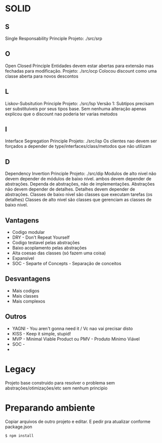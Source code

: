 #




# SOLID

## S
Single Responsability Principle
Projeto: ./src/srp

## O
Open Closed Principle
Entidades devem estar abertas para extensão mas fechadas para modificação.
Projeto: ./src/ocp
Colocou discount como uma classe aberta para novos descontos

## L
Liskov-Subsitution Principle
Projeto: ./src/lsp
Versão 1: Subtipos precisam ser substituíveis por seus tipos base.
Sem nenhuma alteração apenas explicou que o discount nao poderia ter varias metodos

## I
Interface Segregation Principle
Projeto: ./src/isp
Os clientes nao devem ser forçados a depender de type/interfaces/class/metodos que não utilizam

## D
Dependency Invertion Principle
Projeto: ./src/dip
Modulos de alto nivel não devem depender de módulos de baixo nível. ambos devem depender de abstrações.
Dependa de abstrações, não de implementações.
Abstrações não devem depender de detalhes. Detalhes devem depender de abstrações.
Classes de baixo nivel são classes que executam tarefas (os detalhes)
Classes de alto nivel são classes que gerenciam as classes de baixo nivel.

## Vantagens
* Codigo modular
* DRY - Don't Repeat Yourself
* Codigo testavel pelas abstrações
* Baixo acoplamento pelas abstrações
* Alta coesao das classes (só fazem uma coisa)
* Expansível
* SOC - Separte of Concepts - Separação de conceitos

## Desvantagens
* Mais codigos
* Mais classes
* Mais complexos

## Outros
* YAGNI - You aren't gonna need it / Vc nao vai precisar disto
* KISS - Keep it simple, stupid!
* MVP - Minimal Viable Product ou PMV - Produto Minimo Viável
* SOC -
*


# Legacy
Projeto base construido para resolver o problema sem abstrações/otimizações/etc sem nenhum principio

# Preparando ambiente
Copiar arquivos de outro projeto e editar.
E pedir pra atualizar conforme package.json
```
$ npm install
```
